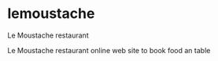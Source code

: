 # lemoustache
Le Moustache restaurant

Le Moustache restaurant online web site to book food an table
